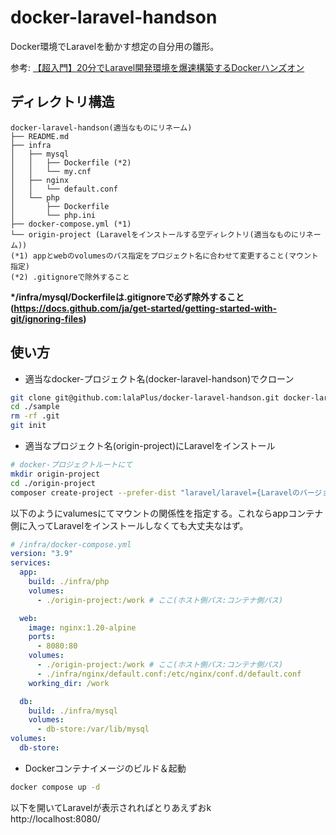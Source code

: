 # docker-laravel-handson

Docker環境でLaravelを動かす想定の自分用の雛形。

参考: [【超入門】20分でLaravel開発環境を爆速構築するDockerハンズオン](https://qiita.com/ucan-lab/items/56c9dc3cf2e6762672f4)

## ディレクトリ構造
```
docker-laravel-handson(適当なものにリネーム)
├── README.md
├── infra
│   ├── mysql
│   │   ├── Dockerfile (*2)
│   │   └── my.cnf
│   ├── nginx
│   │   └── default.conf
│   └── php
│       ├── Dockerfile
│       └── php.ini
├── docker-compose.yml (*1)
└── origin-project (Laravelをインストールする空ディレクトリ(適当なものにリネーム))
(*1) appとwebのvolumesのパス指定をプロジェクト名に合わせて変更すること(マウント指定)
(*2) .gitignoreで除外すること
```
**\*/infra/mysql/Dockerfileは.gitignoreで必ず除外すること(https://docs.github.com/ja/get-started/getting-started-with-git/ignoring-files)**

## 使い方
- 適当なdocker-プロジェクト名(docker-laravel-handson)でクローン
```bash
git clone git@github.com:lalaPlus/docker-laravel-handson.git docker-laravel-handson
cd ./sample
rm -rf .git
git init
```
- 適当なプロジェクト名(origin-project)にLaravelをインストール
```bash
# docker-プロジェクトルートにて
mkdir origin-project
cd ./origin-project
composer create-project --prefer-dist "laravel/laravel={Laravelのバージョン番号を指定}" .
```
以下のようにvalumesにてマウントの関係性を指定する。これならappコンテナ側に入ってLaravelをインストールしなくても大丈夫なはず。
```yml
# /infra/docker-compose.yml
version: "3.9"
services:
  app:
    build: ./infra/php
    volumes:
      - ./origin-project:/work # ここ(ホスト側パス:コンテナ側パス)

  web:
    image: nginx:1.20-alpine
    ports:
      - 8080:80
    volumes:
      - ./origin-project:/work # ここ(ホスト側パス:コンテナ側パス)
      - ./infra/nginx/default.conf:/etc/nginx/conf.d/default.conf
    working_dir: /work

  db:
    build: ./infra/mysql
    volumes:
      - db-store:/var/lib/mysql
volumes:
  db-store:
```

- Dockerコンテナイメージのビルド＆起動
```bash
docker compose up -d
```

以下を開いてLaravelが表示されればとりあえずおk <br />
http://localhost:8080/